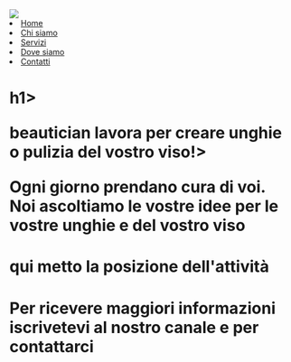 <!DOCTYPE html>
<html lang="it">
<head>
  <meta charset="UTF-8">
  <title>beautician</title>

<body>
     <img src="logo.jpg">    

 <title>beautician</title>

   <li><a href="#">Home</a></li>
    <li><a href="#">Chi siamo</a></li>
    <li><a href="#">Servizi</a></li>
    <li><a href="#">Dove siamo</a></li>
    <li><a href="#">Contatti</a></li>

  <h1 id="Prenditi cura"> h1>
      
  </p>beautician lavora per creare unghie o pulizia del vostro viso!>
</p>Ogni giorno prendano cura di voi. 
Noi ascoltiamo le vostre idee per le vostre unghie e del vostro viso 

 
  <h1 id="dovesiamo" </h1>
  <p>qui metto la posizione dell'attività</p>
    <h1 id=Contattaci</h1>
  </p>Per ricevere maggiori informazioni iscrivetevi al nostro canale e per contattarci

</body>
</html>
